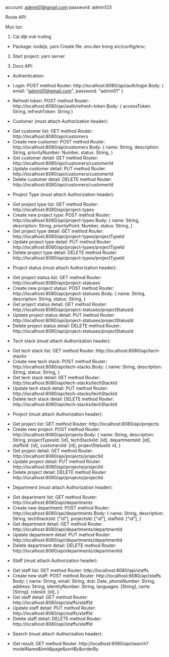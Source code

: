 account: admin01@gmail.com
password: admin123

Route API:

Mục lục:

1. Cài đặt môi trường

- Package: nodejs, yarn
  Create file .env.dev trong src/config/env;

2. Start project: yarn server

3. Docs API:

- Authentication:

* Login: POST method
  Router: http://localhost:8080/api/auth/login
  Body: {
  email: "admin01@gmail.com",
  password: "admin01"
  }

* Refresh token: POST method
  Router: http://localhost:8080/api/auth/refresh-token
  Body: {
  accessToken: String,
  refreshToken: String
  }

- Customer (must attach Authorization header):

* Get customer list: GET method
  Router: http://localhost:8080/api/customers
* Create new customer: POST method
  Router: http://localhost:8080/api/customers
  Body: {
  name: String,
  description: String,
  priorityNumber: Number,
  status: String,
  }
* Get customer detail: GET method
  Router: http://localhost:8080/api/customers/customerId
* Update customer detail: PUT method
  Router: http://localhost:8080/api/customers/customerId
* Delete customer detail: DELETE method
  Router: http://localhost:8080/api/customers/customerId

- Project Type (must attach Authorization header):

* Get project type list: GET method
  Router: http://localhost:8080/api/project-types
* Create new project type: POST method
  Router: http://localhost:8080/api/project-types
  Body: {
  name: String,
  description: String,
  priorityPoint: Number,
  status: String,
  }
* Get project type detail: GET method
  Router: http://localhost:8080/api/project-types/projectTypeId
* Update project type detail: PUT method
  Router: http://localhost:8080/api/project-types/projectTypeId
* Delete project type detail: DELETE method
  Router: http://localhost:8080/api/project-types/projectTypeId

- Project status (must attach Authorization header):

* Get project status list: GET method
  Router: http://localhost:8080/api/project-statuses
* Create new project status: POST method
  Router: http://localhost:8080/api/project-statuses
  Body: {
  name: String,
  description: String,
  status: String,
  }
* Get project status detail: GET method
  Router: http://localhost:8080/api/project-statuses/projectStatusId
* Update project status detail: PUT method
  Router: http://localhost:8080/api/project-statuses/projectStatusId
* Delete project status detail: DELETE method
  Router: http://localhost:8080/api/project-statuses/projectStatusId

- Tech stack (must attach Authorization header):

* Get tech stack list: GET method
  Router: http://localhost:8080/api/tech-stacks
* Create new tech stack: POST method
  Router: http://localhost:8080/api/tech-stacks
  Body: {
  name: String,
  description: String,
  status: String,
  }
* Get tech stack detail: GET method
  Router: http://localhost:8080/api/tech-stacks/techStackId
* Update tech stack detail: PUT method
  Router: http://localhost:8080/api/tech-stacks/techStackId
* Delete tech stack detail: DELETE method
  Router: http://localhost:8080/api/tech-stacks/techStackId

- Project (must attach Authorization header):

* Get project list: GET method
  Router: http://localhost:8080/api/projects
* Create new project: POST method
  Router: http://localhost:8080/api/projects
  Body: {
  name: String,
  description: String,
  projectTypesId: [id],
  techStacksId: [id],
  departmentsId: [id],
  staffsId: [id],
  customersId: [id],
  projectStatusId: id,
  }
* Get project detail: GET method
  Router: http://localhost:8080/api/projects/projectId
* Update project detail: PUT method
  Router: http://localhost:8080/api/projects/projectId
* Delete project detail: DELETE method
  Router: http://localhost:8080/api/projects/projectId

- Department (must attach Authorization header):

* Get department list: GET method
  Router: http://localhost:8080/api/departments
* Create new department: POST method
  Router: http://localhost:8080/api/departments
  Body: {
  name: String,
  description: String,
  techStacksId: ["id"],
  projectsId: ["id"],
  staffsId: ["id"],
  }
* Get department detail: GET method
  Router: http://localhost:8080/api/departments/departmentId
* Update department detail: PUT method
  Router: http://localhost:8080/api/departments/departmentId
* Delete department detail: DELETE method
  Router: http://localhost:8080/api/departments/departmentId

- Staff (must attach Authorization header):

* Get staff list: GET method
  Router: http://localhost:8080/api/staffs
* Create new staff: POST method
  Router: http://localhost:8080/api/staffs
  Body: {
  name: String,
  email: String,
  dob: Date,
  phoneNumber: String,
  address: String,
  identityNumber: String,
  languages: [String],
  certs: [String],
  rolesId: [id],
  }
* Get staff detail: GET method
  Router: http://localhost:8080/api/staffs/staffId
* Update staff detail: PUT method
  Router: http://localhost:8080/api/staffs/staffId
* Delete staff detail: DELETE method
  Router: http://localhost:8080/api/staffs/staffId

- Search (must attach Authorization header):

* Get result: GET method
  Router: http://localhost:8080/api/search?modelName&limit&page&sortBy&orderBy
